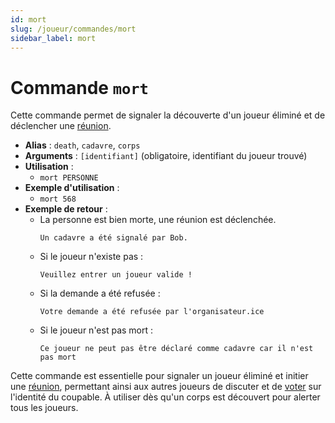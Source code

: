 ```yaml
---
id: mort
slug: /joueur/commandes/mort
sidebar_label: mort
---
```


# Commande `mort`

Cette commande permet de signaler la découverte d'un joueur éliminé et de déclencher une [réunion](/docs/joueur/partie#phase-reunion).

- **Alias** : `death`, `cadavre`, `corps`
- **Arguments** : `[identifiant]` (obligatoire, identifiant du joueur trouvé)
- **Utilisation** :
    - `mort PERSONNE`
- **Exemple d'utilisation** :
    - `mort 568`
- **Exemple de retour** :
    - La personne est bien morte, une réunion est déclenchée.
      ```
      Un cadavre a été signalé par Bob.
      ```
    - Si le joueur n'existe pas :
      ```
      Veuillez entrer un joueur valide !
      ```
    - Si la demande a été refusée :
      ```
      Votre demande a été refusée par l'organisateur.ice
      ```
    - Si le joueur n'est pas mort :
      ```
      Ce joueur ne peut pas être déclaré comme cadavre car il n'est pas mort
      ```

Cette commande est essentielle pour signaler un joueur éliminé et initier une [réunion](/docs/joueur/partie#phase-reunion), permettant ainsi aux autres joueurs de discuter et de [voter](/docs/joueur/commandes/vote) sur l'identité du coupable.
À utiliser dès qu'un corps est découvert pour alerter tous les joueurs.
